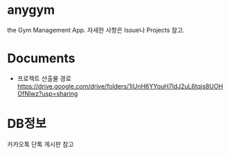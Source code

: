 # anygym
the Gym Management App.
자세한 사항은 Issue나 Projects 참고.

# Documents
- 프로젝트 산출물 경로
https://drive.google.com/drive/folders/1iUnH6YYouH7ldJ2uL6tqjs8UOHOfNlwz?usp=sharing

# DB정보
카카오톡 단톡 게시판 참고


